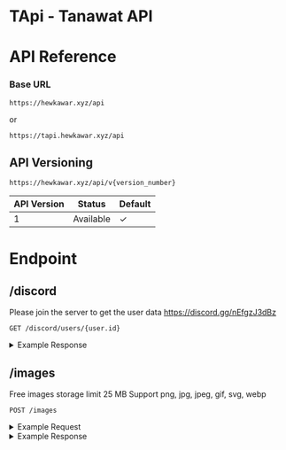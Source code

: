 # TApi - Tanawat API

# API Reference

### Base URL

```
https://hewkawar.xyz/api
```

or

```
https://tapi.hewkawar.xyz/api
```

## API Versioning

`https://hewkawar.xyz/api/v{version_number}`

| API Version | Status    | Default |
| ----------- | --------- | ------- |
| 1           | Available | ✓       |

# Endpoint

## /discord

Please join the server to get the user data
https://discord.gg/nEfgzJ3dBz

```
GET /discord/users/{user.id}
```

<details>
  <summary>Example Response</summary>

```json
{
  "user": {
    "id": "758681611251744788",
    "bot": false,
    "system": false,
    "flags": 4194560,
    "username": "hewkawar",
    "globalName": "HewkawAr",
    "discriminator": "0",
    "avatar": "429703f71598d7f9f2d851c4005226ca",
    "avatarDecoration": null,
    "createdTimestamp": 1600954191745,
    "defaultAvatarURL": "https://cdn.discordapp.com/embed/avatars/1.png",
    "tag": "hewkawar",
    "avatarURL": "https://cdn.discordapp.com/avatars/758681611251744788/429703f71598d7f9f2d851c4005226ca.webp",
    "displayAvatarURL": "https://cdn.discordapp.com/avatars/758681611251744788/429703f71598d7f9f2d851c4005226ca.webp"
  },
  "presence": "dnd",
  "activities": [
    {
      "name": "Visual Studio Code",
      "type": 0,
      "url": null,
      "details": "📃 TApi-Docs | Bugs 0",
      "state": "📂 README.md:29:12",
      "applicationId": "810516608442695700",
      "timestamps": {
        "start": "2024-09-15T06:03:44.900Z",
        "end": null
      },
      "party": null,
      "syncId": null,
      "assets": {
        "largeText": "Editing a MARKDOWN file",
        "smallText": "Visual Studio Code",
        "largeImage": "mp:external/upBsApcxBvN1KsYpnaBGo2gpIMtYbUQ9ZI90L8HdtgU/https/raw.githubusercontent.com/LeonardSSH/vscord/main/assets/icons/markdown.png",
        "smallImage": "mp:external/Joitre7BBxO-F2IaS7R300AaAcixAvPu3WD1YchRgdc/https/raw.githubusercontent.com/LeonardSSH/vscord/main/assets/icons/vscode.png"
      },
      "flags": 1,
      "emoji": null,
      "buttons": ["Active Label Button 1"],
      "createdTimestamp": 1726381021915
    }
  ]
}
```

</details>

## /images

Free images storage limit 25 MB
Support png, jpg, jpeg, gif, svg, webp

```
POST /images
```

<details>
  <summary>Example Request</summary>

| Field    | Type   | Description     |
| -------- | ------ | --------------- |
| image    | file   | Image to upload |
| owner    | string | Owner ID        |
| filename | string | Filename        |

</details>
<details>
  <summary>Example Response</summary>

```json
{
  "message": "Image uploaded successfully with ID 1",
  "id": 1
}
```
